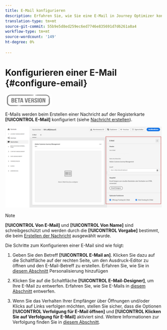 ```yaml
---
title: E-Mail konfigurieren
description: Erfahren Sie, wie Sie eine E-Mail in Journey Optimizer konfigurieren
translation-type: tm+mt
source-git-commit: 55b9e5d8ed259ec6ed7746e835691d7d6261a8a4
workflow-type: tm+mt
source-wordcount: '149'
ht-degree: 0%

---
```


# Konfigurieren einer E-Mail {#configure-email}

![](assets/do-not-localize/badge.png)

E-Mails werden beim Erstellen einer Nachricht auf der Registerkarte **[!UICONTROL E-Mail]** konfiguriert (siehe [Nachricht erstellen](create-message.md)).

![](assets/emails-configuration.png)

>[!NOTE]
>
>**[!UICONTROL Von E-Mail]** und **[!UICONTROL Von Name]** sind schreibgeschützt und werden durch die **[!UICONTROL Vorgabe]** bestimmt, die beim [Erstellen der Nachricht](create-message.md) ausgewählt wurde.

Die Schritte zum Konfigurieren einer E-Mail sind wie folgt:

1. Geben Sie den Betreff **[!UICONTROL E-Mail an]**. Klicken Sie dazu auf die Schaltfläche auf der rechten Seite, um den Ausdruck-Editor zu öffnen und den E-Mail-Betreff zu erstellen. Erfahren Sie, wie Sie in [diesem Abschnitt](personalization/personalization-aeras.md) Personalisierung hinzufügen

1. Klicken Sie auf die Schaltfläche **[!UICONTROL E-Mail-Designer]**, um Ihre E-Mail zu entwerfen. Erfahren Sie, wie Sie E-Mails in [diesem Abschnitt](design-emails.md) entwerfen.

1. Wenn Sie das Verhalten Ihrer Empfänger über Öffnungen und/oder Klicks auf Links verfolgen möchten, stellen Sie sicher, dass die Optionen **[!UICONTROL Verfolgung für E-Mail öffnen]** und **[!UICONTROL Klicken Sie auf Verfolgung für E-Mail]** aktiviert sind. Weitere Informationen zur Verfolgung finden Sie in [diesem Abschnitt](message-tracking.md).
